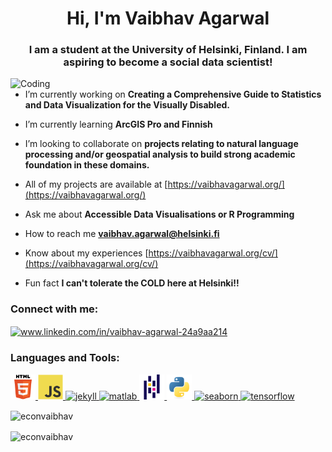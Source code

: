 
<h1 align="center">Hi, I'm Vaibhav Agarwal</h1>
<h3 align="center">I am a student at the University of Helsinki, Finland. I am aspiring to become a social data scientist!</h3>

<img align="right" alt="Coding" width="1000" src="https://vaibhavagarwal.org/wp-content/uploads/2023/08/4eed2-ssaat_work_ph128.png">


- I’m currently working on **Creating a Comprehensive Guide to Statistics and Data Visualization for the Visually Disabled.**

- I’m currently learning **ArcGIS Pro and Finnish**

- I’m looking to collaborate on **projects relating to natural language processing and/or geospatial analysis to build strong academic foundation in these domains.**

- All of my projects are available at [https://vaibhavagarwal.org/](https://vaibhavagarwal.org/)

- Ask me about **Accessible Data Visualisations or R Programming**

- How to reach me **vaibhav.agarwal@helsinki.fi**

- Know about my experiences [https://vaibhavagarwal.org/cv/](https://vaibhavagarwal.org/cv/)

- Fun fact **I can't tolerate the COLD here at Helsinki!!**

<h3 align="left">Connect with me:</h3>
<p align="left">
<a href="https://linkedin.com/in/www.linkedin.com/in/vaibhav-agarwal-24a9aa214" target="blank"><img align="center" src="https://raw.githubusercontent.com/rahuldkjain/github-profile-readme-generator/master/src/images/icons/Social/linked-in-alt.svg" alt="www.linkedin.com/in/vaibhav-agarwal-24a9aa214" height="30" width="40" /></a>
</p>

<h3 align="left">Languages and Tools:</h3>
<p align="left"> <a href="https://www.w3.org/html/" target="_blank" rel="noreferrer"> <img src="https://raw.githubusercontent.com/devicons/devicon/master/icons/html5/html5-original-wordmark.svg" alt="html5" width="40" height="40"/> </a> <a href="https://developer.mozilla.org/en-US/docs/Web/JavaScript" target="_blank" rel="noreferrer"> <img src="https://raw.githubusercontent.com/devicons/devicon/master/icons/javascript/javascript-original.svg" alt="javascript" width="40" height="40"/> </a> <a href="https://jekyllrb.com/" target="_blank" rel="noreferrer"> <img src="https://www.vectorlogo.zone/logos/jekyllrb/jekyllrb-icon.svg" alt="jekyll" width="40" height="40"/> </a> <a href="https://www.mathworks.com/" target="_blank" rel="noreferrer"> <img src="https://upload.wikimedia.org/wikipedia/commons/2/21/Matlab_Logo.png" alt="matlab" width="40" height="40"/> </a> <a href="https://pandas.pydata.org/" target="_blank" rel="noreferrer"> <img src="https://raw.githubusercontent.com/devicons/devicon/2ae2a900d2f041da66e950e4d48052658d850630/icons/pandas/pandas-original.svg" alt="pandas" width="40" height="40"/> </a> <a href="https://www.python.org" target="_blank" rel="noreferrer"> <img src="https://raw.githubusercontent.com/devicons/devicon/master/icons/python/python-original.svg" alt="python" width="40" height="40"/> </a> <a href="https://seaborn.pydata.org/" target="_blank" rel="noreferrer"> <img src="https://seaborn.pydata.org/_images/logo-mark-lightbg.svg" alt="seaborn" width="40" height="40"/> </a> <a href="https://www.tensorflow.org" target="_blank" rel="noreferrer"> <img src="https://www.vectorlogo.zone/logos/tensorflow/tensorflow-icon.svg" alt="tensorflow" width="40" height="40"/> </a> </p>

<p><img align="center" src="https://github-readme-stats.vercel.app/api/top-langs?username=econvaibhav&show_icons=true&locale=en&layout=compact" alt="econvaibhav" /></p>

<p><img align="center" src="https://github-readme-streak-stats.herokuapp.com/?user=econvaibhav&" alt="econvaibhav" /></p>

